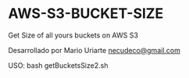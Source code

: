 # AWS-S3-BUCKET-SIZE
Get Size of all yours buckets on AWS S3

Desarrollado por Mario Uriarte necudeco@gmail.com

USO:
bash getBucketsSize2.sh 